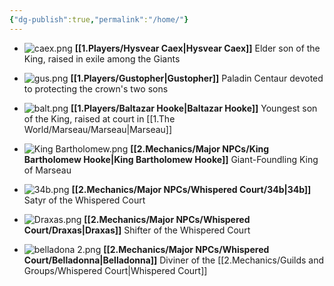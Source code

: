 ```yaml
---
{"dg-publish":true,"permalink":"/home/"}
---
```


- ![caex.png](/img/user/Z.Assets/caex.png)
	**[[1.Players/Hysvear Caex\|Hysvear Caex]]**
	Elder son of the King, raised in exile among the Giants

- ![gus.png](/img/user/Z.Assets/gus.png)
	**[[1.Players/Gustopher\|Gustopher]]**
	Paladin Centaur devoted to protecting the crown's two sons
- ![balt.png](/img/user/Z.Assets/balt.png)
	**[[1.Players/Baltazar Hooke\|Baltazar Hooke]]**
	Youngest son of the King, raised at court in [[1.The World/Marseau/Marseau\|Marseau]]

- ![King Bartholomew.png](/img/user/Z.Assets/King%20Bartholomew.png)
	**[[2.Mechanics/Major NPCs/King Bartholomew Hooke\|King Bartholomew Hooke]]**
	Giant-Foundling King of Marseau

- ![34b.png](/img/user/Z.Assets/34b.png)
	**[[2.Mechanics/Major NPCs/Whispered Court/34b\|34b]]**
	Satyr of the Whispered Court

- ![Draxas.png](/img/user/Z.Assets/Draxas.png)
	**[[2.Mechanics/Major NPCs/Whispered Court/Draxas\|Draxas]]**
	Shifter of the Whispered Court

- ![belladona 2.png](/img/user/Z.Assets/belladona%202.png)
	**[[2.Mechanics/Major NPCs/Whispered Court/Belladonna\|Belladonna]]**
	Diviner of the [[2.Mechanics/Guilds and Groups/Whispered Court\|Whispered Court]]